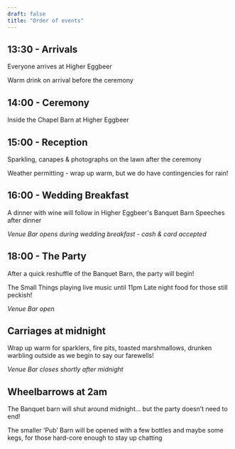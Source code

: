 ```yaml
---
draft: false
title: "Order of events"
---
```


## 13:30 - Arrivals

Everyone arrives at Higher Eggbeer

Warm drink on arrival before the ceremony

## 14:00 - Ceremony

Inside the Chapel Barn at Higher Eggbeer

## 15:00 - Reception

Sparkling, canapes & photographs on the lawn after the ceremony

Weather permitting - wrap up warm, but we do have contingencies for rain!

## 16:00 - Wedding Breakfast

A dinner with wine will follow in Higher Eggbeer's Banquet Barn
Speeches after dinner

_Venue Bar opens during wedding breakfast -  cash & card accepted_

## 18:00 - The Party

After a quick reshuffle of the Banquet Barn, the party will begin!

The Small Things playing live music until 11pm
Late night food for those still peckish!

_Venue Bar open_

## Carriages at midnight

Wrap up warm for sparklers, fire pits, toasted marshmallows, drunken warbling outside as we begin to say our farewells!

_Venue Bar closes shortly after midnight_

## Wheelbarrows at 2am

The Banquet barn will shut around midnight… but the party doesn’t need to end!

The smaller ‘Pub’ Barn will be opened with a few bottles and maybe some kegs, for those hard-core enough to stay up chatting
